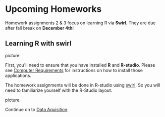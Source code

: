 # Upcoming Homeworks 

Homework assignments 2 & 3 focus on learning R via **Swirl**. They are due after fall break on **December 4th**!

## Learning R with swirl

picture

First, you'll need to ensure that you have installed **R** and **R-studio**. Please see [Computer Requirements](../../Computer_Requirements.md) for instructions on how to install those applications.

The homework assignments will be done in R-studio using [swirl](https://swirlstats.com/). So you will need to familiarize yourself with the R-Studio layout. 

picture

Continue on to [Data Aquisition](2_6_Data_Aquisition.md)
